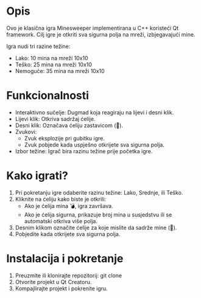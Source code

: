 # Opis
Ovo je klasična igra Minesweeper implementirana u C++ koristeći Qt framework. Cilj igre je otkriti sva sigurna polja na mreži, izbjegavajući mine.

Igra nudi tri razine težine:

- Lako: 10 mina na mreži 10x10
- Teško: 25 mina na mreži 10x10
- Nemoguće: 35 mina na mreži 10x10
# Funkcionalnosti
- Interaktivno sučelje: Dugmad koja reagiraju na lijevi i desni klik.
- Lijevi klik: Otkriva sadržaj ćelije.
- Desni klik: Označava ćeliju zastavicom (🚩).
- Zvukovi:
    - Zvuk eksplozije pri gubitku igre.
    - Zvuk pobjede kada uspješno otkrijete sva sigurna polja.
- Izbor težine: Igrač bira razinu težine prije početka igre.
# Kako igrati?
1. Pri pokretanju igre odaberite razinu težine: Lako, Srednje, ili Teško.
2. Kliknite na ćeliju kako biste je otkrili:
    - Ako je ćelija mina 💣, igra završava.
    - Ako je ćelija sigurna, prikazuje broj mina u susjedstvu ili se automatski otkriva više polja.
3. Desnim klikom označite ćelije za koje mislite da sadrže mine (🚩).
4. Pobjedite kada otkrijete sva sigurna polja.
# Instalacija i pokretanje
1. Preuzmite ili klonirajte repozitorij:
    git clone <URL>
2. Otvorite projekt u Qt Creatoru.
3. Kompajlirajte projekt i pokrenite igru.
